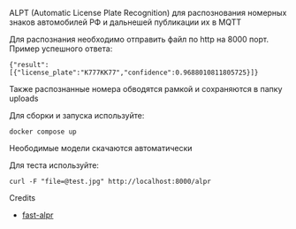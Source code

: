 ALPT (Automatic License Plate Recognition) для распознования номерных знаков автомобилей РФ и дальнешей публикации их в MQTT

Для распознания необходимо отправить файл по http на 8000 порт. Пример успешного ответа:

```
{"result":[{"license_plate":"K777КК77","confidence":0.9688010811805725}]}
```

Также распознанные номера обводятся рамкой и сохраняются в папку uploads




Для сборки и запуска используйте:

```
docker compose up
```

Неободимые модели скачаются автоматически

Для теста используйте:

```
curl -F "file=@test.jpg" http://localhost:8000/alpr
```

Credits

- [fast-alpr](https://github.com/ankandrew/fast-alpr)
